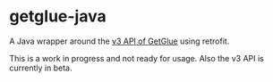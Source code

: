 getglue-java
============

A Java wrapper around the [v3 API of GetGlue][1] using retrofit.

This is a work in progress and not ready for usage. Also the v3 API is currently in beta.

 [1]: http://developer.getglue.com
